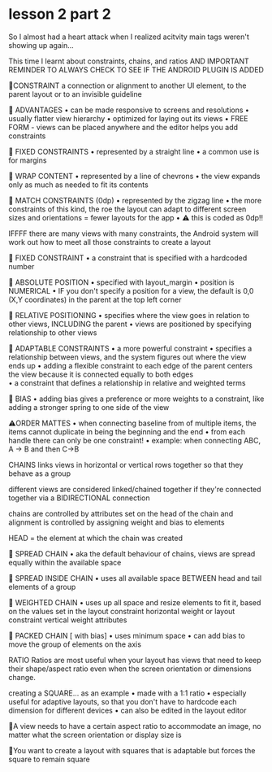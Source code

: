 # lesson 2 part 2
So I almost had a heart attack when I realized acitvity main tags weren't showing up again... 

This time I learnt about constraints, chains, and ratios 
AND IMPORTANT REMINDER TO ALWAYS CHECK TO SEE IF THE ANDROID PLUGIN IS ADDED

📍CONSTRAINT 
a connection or alignment to another UI element, to the parent layout or to an invisible guideline 

🌟 ADVANTAGES 
• can be made responsive to screens and resolutions
• usually flatter view hierarchy
• optimized for laying out its views
• FREE FORM - views can be placed anywhere and the editor helps you add constraints 

📌 FIXED CONSTRAINTS
• represented by a straight line 
• a common use is for margins 

📌 WRAP CONTENT
• represented by a line of chevrons 
• the view expands only as much as needed  to fit its contents 

📌 MATCH CONSTRAINTS (0dp)
• represented by the zigzag line 
• the more constraints of this kind, the roe the layout can adapt to different screen sizes and orientations = fewer layouts for the app
• ⚠️ this is coded as 0dp!!  

IFFFF there are many views with many constraints, the Android system will work out how to meet all those constraints to create a layout 

📌 FIXED CONSTRAINT
• a constraint that is specified with a hardcoded number

📌 ABSOLUTE POSITION
• specified with layout_margin
• position is NUMERICAL
• IF you don't specify a position for a view, the default is 0,0 (X,Y coordinates) in the parent at the top left corner

📌 RELATIVE POSITIONING
• specifies where the view goes in relation to other views, INCLUDING the parent
• views are positioned by specifying relationship to other views 

📌 ADAPTABLE CONSTRAINTS
• a more powerful constraint
• specifies a relationship between views, and the system figures out where the view ends up
• adding a flexible constraint to each edge of the parent centers the view because it is connected equally to both edges  
• a constraint that defines a relationship in relative and weighted terms 

📌 BIAS
• adding bias gives a preference or more weights to a constraint, like adding a stronger spring to one side of the view

⚠️ORDER MATTES
• when connecting baseline from of multiple items, the items cannot duplicate in being the beginning and the end
• from each handle there can only be one constraint!
• example: when connecting ABC, A -> B and then C->B 

CHAINS
links views in horizontal or vertical rows together so that they behave as a group 

different views are considered linked/chained together if they're connected together via a BIDIRECTIONAL connection 

chains are controlled by attributes set on the head of the chain and alignment is controlled by assigning weight and bias to elements

HEAD = the element at which the chain was created 

📌 SPREAD CHAIN
• aka the default behaviour of chains, views are spread equally within the available space 

📌 SPREAD INSIDE CHAIN
• uses all available space BETWEEN head and tail elements of a group 

📌 WEIGHTED CHAIN
• uses up all space and resize elements to fit it, based on the values set in the layout constraint horizontal weight or layout constraint vertical weight attributes 

📌 PACKED CHAIN [ with bias] 
• uses minimum space
• can add bias to move the group of elements on the axis

RATIO
Ratios are most useful when your layout has views that need to keep their shape/aspect ratio even when the screen orientation or dimensions change.

creating a SQUARE... as an example 
• made with a 1:1 ratio 
• especially useful for adaptive layouts, so that you don't have to hardcode each dimension for different devices 
• can also be edited in the layout editor

📌A view needs to have a certain aspect ratio to accommodate an image, no matter what the screen orientation or display size is 

📌You want to create a layout with squares that is adaptable but forces the square to remain square 

